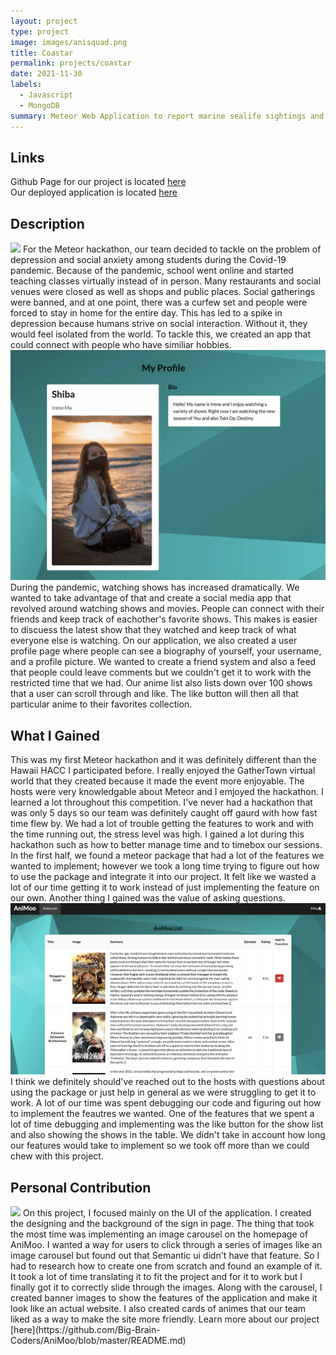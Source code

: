 ```yaml
---
layout: project
type: project
image: images/anisquad.png
title: Coastar
permalink: projects/coastar
date: 2021-11-30
labels:
  - Javascript
  - MongoDB
summary: Meteor Web Application to report marine sealife sightings and injuries in Hawaii
---
```


## Links 

Github Page for our project is located [here](https://github.com/Big-Brain-Coders/AniMoo) <br />
Our deployed application is located [here](https://animoooo.meteorapp.com/)

## Description
<img class="ui medium right floated rounded image" src="/images/animoosignin.png">
For the Meteor hackathon, our team decided to tackle on the problem of depression and social anxiety among students during the Covid-19 pandemic. Because of the pandemic, school went online and started teaching classes virtually instead of in person. Many restaurants and social venues were closed as well as shops and public places. Social gatherings were banned, and at one point, there was a curfew set and people were forced to stay in home for the entire day. This has led to a spike in depression because humans strive on social interaction. Without it, they would feel isolated from the world. To tackle this, we created an app that could connect with people who have similiar hobbies. 
<img class="ui medium left floated rounded image" src="/images/animooPro.png">
During the pandemic, watching shows has increased dramatically. We wanted to take advantage of that and create a social media app that revolved around watching shows and movies. People can connect with their friends and keep track of eachother's favorite shows. This makes is easier to discuess the latest show that they watched and keep track of what everyone else is watching. 
On our application, we also created a user profile page where people can see a biography of yourself, your username, and a profile picture. We wanted to create a friend system and also a feed that people could leave comments but we couldn't get it to work with the restricted time that we had. Our anime list also lists down over 100 shows that a user can scroll through and like. The like button will then all that particular anime to their favorites collection. 

## What I Gained
This was my first Meteor hackathon and it was definitely different than the Hawaii HACC I participated before. I really enjoyed the GatherTown virtual world that they created because it made the event more enjoyable. The hosts were very knowledgable about Meteor and I emjoyed the hackathon. I learned a lot throughout this competition. I've never had a hackathon that was only 5 days so our team was definitely caught off gaurd with how fast time flew by. We had a lot of trouble getting the features to work and with the time running out, the stress level was high. I gained a lot during this hackathon such as how to better manage time and to timebox our sessions. In the first half, we found a meteor package that had a lot of the features we wanted to implement; however we took a long time trying to figure out how to use the package and integrate it into our project. It felt like we wasted a lot of our time getting it to work instead of just implementing the feature on our own. Another thing I gained was the value of asking questions.
<img class="ui medium right floated rounded image" src="/images/animoolist.png">I think we definitely should've reached out to the hosts with questions about using the package or just help in general as we were struggling to get it to work. A lot of our time was spent debugging our code and figuring out how to implement the feautres we wanted. One of the features that we spent a lot of time debugging and implementing was the like button for the show list and also showing the shows in the table. We didn't take in account how long our features would take to implement so we took off more than we could chew with this project. 


## Personal Contribution
<img class="ui medium left floated rounded image" src="/images/animooHome.png">
On this project, I focused mainly on the UI of the application. I created the designing and the background of the sign in page. The thing that took the most time was implementing an image carousel on the homepage of AniMoo. I wanted a way for users to click through a series of images like an image carousel but found out that Semantic ui didn't have that feature. So I had to research how to create one from scratch and found an example of it. It took a lot of time translating it to fit the project and for it to work but I finally got it to correctly slide through the images. Along with the carousel, I created banner images to show the features of the application and make it look like an actual website. I also created cards of animes that our team liked as a way to make the site more friendly. Learn more about our project [here](https://github.com/Big-Brain-Coders/AniMoo/blob/master/README.md)
